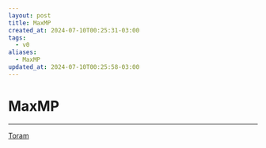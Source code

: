 ```yaml
---
layout: post
title: MaxMP
created_at: 2024-07-10T00:25:31-03:00
tags:
  - v0
aliases:
  - MaxMP
updated_at: 2024-07-10T00:25:58-03:00
---
```

# MaxMP
---
[Toram](_draft/2024/07/2024-07-06-Toram.md)
